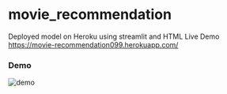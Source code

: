 # movie_recommendation
 
Deployed model on Heroku using streamlit and HTML
Live Demo https://movie-recommendation099.herokuapp.com/
### Demo
![demo](https://user-images.githubusercontent.com/90147485/205139418-27d0b1cc-7cec-437c-bd25-059832f776b6.gif)
